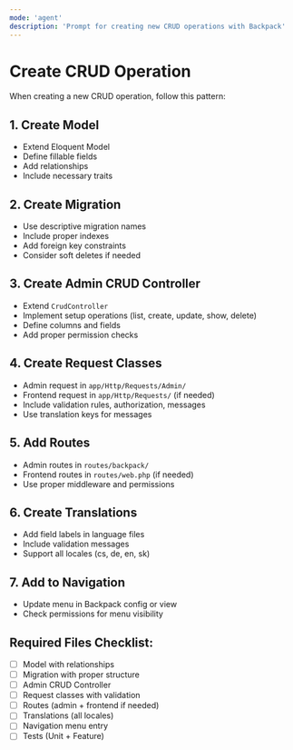 ```yaml
---
mode: 'agent'
description: 'Prompt for creating new CRUD operations with Backpack'
---
```


# Create CRUD Operation

When creating a new CRUD operation, follow this pattern:

## 1. Create Model
- Extend Eloquent Model
- Define fillable fields
- Add relationships
- Include necessary traits

## 2. Create Migration
- Use descriptive migration names
- Include proper indexes
- Add foreign key constraints
- Consider soft deletes if needed

## 3. Create Admin CRUD Controller
- Extend `CrudController`
- Implement setup operations (list, create, update, show, delete)
- Define columns and fields
- Add proper permission checks

## 4. Create Request Classes
- Admin request in `app/Http/Requests/Admin/`
- Frontend request in `app/Http/Requests/` (if needed)
- Include validation rules, authorization, messages
- Use translation keys for messages

## 5. Add Routes
- Admin routes in `routes/backpack/`
- Frontend routes in `routes/web.php` (if needed)
- Use proper middleware and permissions

## 6. Create Translations
- Add field labels in language files
- Include validation messages
- Support all locales (cs, de, en, sk)

## 7. Add to Navigation
- Update menu in Backpack config or view
- Check permissions for menu visibility

## Required Files Checklist:
- [ ] Model with relationships
- [ ] Migration with proper structure
- [ ] Admin CRUD Controller
- [ ] Request classes with validation
- [ ] Routes (admin + frontend if needed)
- [ ] Translations (all locales)
- [ ] Navigation menu entry
- [ ] Tests (Unit + Feature)
